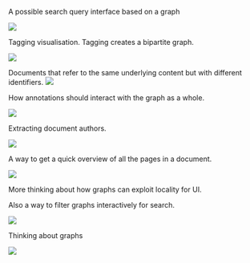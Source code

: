 A possible search query interface based on a graph

![](gfx/01.jpg)

Tagging visualisation. Tagging creates a bipartite graph.

![](gfx/02.jpg)

Documents that refer to the same underlying content but with different identifiers.
![](gfx/03.jpg)

How annotations should interact with the graph as a whole.

![](gfx/04.jpg)

Extracting document authors.

![](gfx/05.jpg)

A way to get a quick overview of all the pages in a document.

![](gfx/06.jpg)

More thinking about how graphs can exploit locality for UI.

Also a way to filter graphs interactively for search.

![](gfx/07.jpg)


Thinking about graphs

![](gfx/08.jpg)
